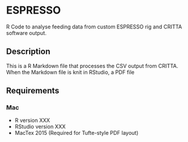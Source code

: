 # ESPRESSO
R Code to analyse feeding data from custom ESPRESSO rig and CRITTA software output.

## Description
This is a R Markdown file that processes the CSV output from CRITTA. When the Markdown file is knit in RStudio, a PDF file

## Requirements 
### Mac
* R version XXX
* RStudio version XXX
* MacTex 2015 (Required for Tufte-style PDF layout)
